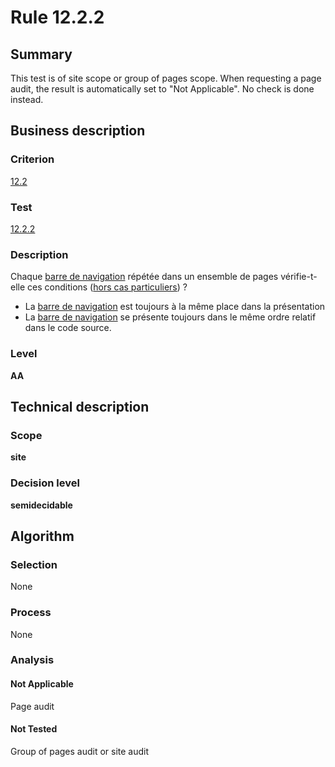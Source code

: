# Rule 12.2.2

## Summary

This test is of site scope or group of pages scope. When requesting a page audit, the result is automatically set to "Not Applicable". No check is done instead.

## Business description

### Criterion

[12.2](http://references.modernisation.gouv.fr/sites/default/files/RGAA3_RC2-1/referentiel_technique.htm#crit-12-2)

### Test

[12.2.2](http://references.modernisation.gouv.fr/sites/default/files/RGAA3_RC2-1/referentiel_technique.htm#test-12-2-2)

### Description

Chaque <a href="http://references.modernisation.gouv.fr/sites/default/files/RGAA3_RC2-1/glossaire.htm#mBarreNav">barre de navigation</a> r&eacute;p&eacute;t&eacute;e dans un ensemble de pages v&eacute;rifie-t-elle ces conditions (<a href="http://references.modernisation.gouv.fr/sites/default/files/RGAA3_RC2-1/cas_particulier.htm#cpCrit12-" title="Cas particuliers pour le crit&egrave;re 12.2">hors cas particuliers</a>) ? 
 
 *  La <a href="http://references.modernisation.gouv.fr/sites/default/files/RGAA3_RC2-1/glossaire.htm#mBarreNav">barre de navigation</a> est toujours &agrave; la m&ecirc;me place dans la pr&eacute;sentation  
 *  La <a href="http://references.modernisation.gouv.fr/sites/default/files/RGAA3_RC2-1/glossaire.htm#mBarreNav">barre de navigation</a> se pr&eacute;sente toujours dans le m&ecirc;me ordre relatif dans le code source.  


### Level

**AA**

## Technical description

### Scope

**site**

### Decision level

**semidecidable**

## Algorithm

### Selection

None

### Process

None

### Analysis

#### Not Applicable

Page audit 

#### Not Tested

Group of pages audit or site audit

